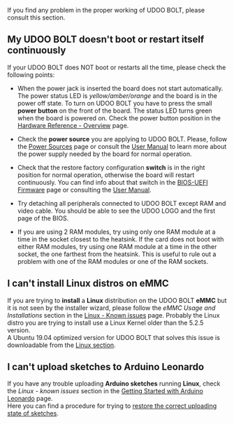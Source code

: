 If you find any problem in the proper working of UDOO BOLT, please consult this section.

## My UDOO BOLT doesn't boot or restart itself continuously

If your UDOO BOLT does NOT boot or restarts all the time, please check the following points:

- When the power jack is inserted the board does not start automatically. The power status LED is *yellow/amber/orange* and the board is in the power off state. To turn on UDOO BOLT you have to press the small **power button** on the front of the board. The status LED turns green when the board is powered on. Check the power button position in the [Hardware Reference - Overview](!/Hardware_References/Overview) page.

- Check the **power source** you are applying to UDOO BOLT. Please, follow the [Power Sources](!/Hardware_References/Power_Sources) page or consult the [User Manual](https://udoo.org/download/files/Doc/UDOO_BOLT_MANUAL.pdf) to learn more about the power supply needed by the board for normal operation.

- Check that the restore factory configuration **switch** is in the right position for normal operation, otherwise the board will restart continuously. You can find info about that switch in the [BIOS-UEFI Firmware](!/Advanced_Topics/BIOS-UEFI_firmware) page or consulting the [User Manual](https://udoo.org/download/files//Doc/UDOO_BOLT_MANUAL.pdf).

- Try detaching all peripherals connected to UDOO BOLT except RAM and video cable. You should be able to see the UDOO LOGO and the first page of the BIOS.

- If you are using 2 RAM modules, try using only one RAM module at a time in the socket closest to the heatsink. If the card does not boot with either RAM modules, try using one RAM module at a time in the other socket, the one farthest from the heatsink. This is useful to rule out a problem with one of the RAM modules or one of the RAM sockets.

## I can't install Linux distros on eMMC

If you are trying to **install** a **Linux** distribution on the UDOO BOLT **eMMC** but it is not seen by the installer wizard, please follow the *eMMC Usage and Installations* section in the [Linux - Known issues](!/Operating_Systems/Linux/Known_issues#page_eMMC-Usage-and-Installation) page. Probably the Linux distro you are trying to install use a Linux Kernel older than the 5.2.5 version.  
A Ubuntu 19.04 optimized version for UDOO BOLT that solves this issue is downloadable from the [Linux section](!/Operating_Systems/Linux/index#page_Ubuntu-19-04-Disco-Dingo-with-amdgpu-graphics-and-eMMC-support).

## I can't upload sketches to Arduino Leonardo

If you have any trouble uploading **Arduino sketches** running **Linux**, check the *Linux - known issues* section in the [Getting Started with Arduino Leonardo](!/Arduino_Leonardo-compatible(ATmega32U4)/Getting_Started_with_Arduino_Leonardo#page_Known-issues) page.  
Here you can find a procedure for trying to [restore the correct uploading state of sketches](!/Arduino_Leonardo-compatible(ATmega32U4)/Getting_Started_with_Arduino_Leonardo#page_How-to-restore-the-correct-uploading-state-of-sketches).
